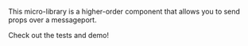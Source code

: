This micro-library is a higher-order component that allows you to send props over a messageport.

Check out the tests and demo!
